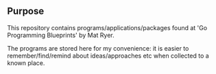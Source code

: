 ## Purpose

This repository contains programs/applications/packages found at 'Go Programming Blueprints' by Mat Ryer.

The programs are stored here for my convenience: it is easier to remember/find/remind about ideas/approaches etc when collected to a known place.


